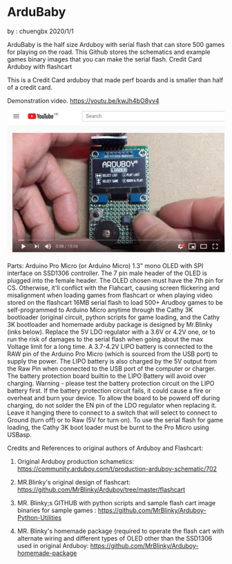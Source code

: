 # ArduBaby
by : chuengbx   2020/1/1

ArduBaby is the half size Arduboy with serial flash that can store 500 games for playing on the road. This Github stores the schematics and example games binary images that you can make the serial flash.
Credit Card Arduboy with flashcart
 
This is a Credit Card arduboy that made perf boards and is smaller than half  of a credit card. 



Demonstration video.
https://youtu.be/kwJh4bO8yv4

[![Arudboy%20Video](youtube2.jpg)](https://youtu.be/kwJh4bO8yv4)


Parts:
Arduino Pro Micro (or Arduino Micro)
1.3" mono  OLED with SPI interface on SSD1306 controller. The 7 pin male header of the OLED is plugged into the female header.
The OLED chosen must have the 7th pin for CS. Otherwise, it'll conflict with the Flahcart,
causing screen flickering and misalignment when loading games from flashcart or when playing  video stored on the flashcart
16MB serial flash to  load 500+ Arudboy games to be self-programmed to Arduino Micro anytime through the Cathy 3K bootloader
(original circuit, python scripts for game loading, and the Cathy 3K bootloader and homemade arduby package is designed by Mr.Blinky (inks below).
Replace the 5V LDO regulator with a 3.6V or 4.2V one, or to run the risk of damages to the serial flash when going about the max Voltage limit for a long time.
A 3.7-4.2V LIPO battery is connected to the RAW pin of the Arduino Pro Micro (which is sourced from the USB  port) to supply the power.
The LIPO battery is also charged by the 5V output from the Raw Pin when connected to the USB port of the computer or charger.
The battery protection board builtin to the LIPO Battery will avoid over charging.
Warning - please test the battery protection circuit on the LIPO battery first. If the battery protection circuit fails, it could cause a fire or overheat and burn your device.
To allow the board to be powerd off during charging, do not solder the EN pin of the LDO regulator when replacing it.
Leave it hanging there to connect to a switch that will select to connect to Ground (turn off) or to Raw (5V for turn on).
To use the serial flash for game loading, the Cathy 3K boot loader must be burnt to the Pro Micro using USBasp.

Credits and References to original authors of Arduboy and Flashcart:
 
1. Original Arduboy production schametics:  
    https://community.arduboy.com/t/production-arduboy-schematic/702
 
2. MR.Blinky's original design of flashcart: 
    https://github.com/MrBlinky/Arduboy/tree/master/flashcart
 
3. MR. Blinky;s GITHUB with python scripts and sample flash cart image binaries for sample games :
    https://github.com/MrBlinky/Arduboy-Python-Utilities
 
4. MR. Blinky's homemade package (required to operate the flash cart with alternate wiring and different types of OLED other than the  SSD1306 used in original Arduboy:
    https://github.com/MrBlinky/Arduboy-homemade-package
